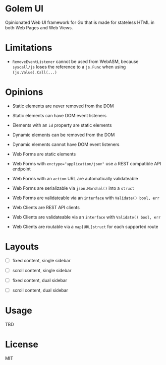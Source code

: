 
# Golem UI

Opinionated Web UI framework for Go that is made for
stateless HTML in both Web Pages and Web Views.


# Limitations

- `RemoveEventListener` cannot be used from WebASM, because `syscall/js` loses the reference to a `js.Func` when using `(js.Value).Call(...)`


# Opinions

- Static elements are never removed from the DOM
- Static elements can have DOM event listeners
- Elements with an `id` property are static elements

- Dynamic elements can be removed from the DOM
- Dynamic elements cannot have DOM event listeners

- Web Forms are static elements
- Web Forms with `enctype="application/json"` use a REST compatible API endpoint
- Web Forms with an `action` URL are automatically validateable
- Web Forms are serializable via `json.Marshal()` into a `struct`
- Web Forms are validateable via an `interface` with `Validate() bool, err`

- Web Clients are REST API clients
- Web Clients are validateable via an `interface` with `Validate() bool, err`
- Web Clients are routable via a `map[URL]struct` for each supported route


# Layouts

- [ ] fixed content, single sidebar
- [ ] scroll content, single sidebar
- [ ] fixed content, dual sidebar
- [ ] scroll content, dual sidebar


# Usage

TBD

# License

MIT
